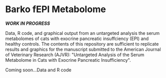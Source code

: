 # Barko fEPI Metabolome

***WORK IN PROGRESS***

Data, R code, and graphical output from an untargeted analysis the serum metabolomes of cats with exocrine pancreatic insuffciency (EPI) and healthy controls. The contents of this repository are sufficient to replicate results and graphics for the manuscript submitted to the American Journal of Veterinary Research (AJVR): "Untargeted Analysis of the Serum Metabolome in Cats with Exocrine Pancreatic Insufficiency". 

Coming soon...Data and R code
